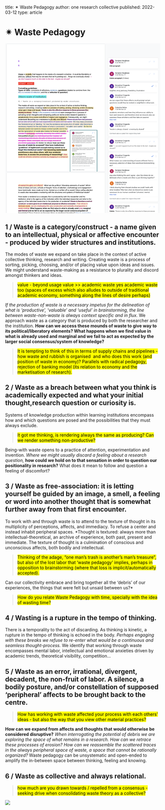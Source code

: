title: ✴ Waste Pedagogy
author: one research collective
published: 2022-03-12
type: article



# ✴ Waste Pedagogy


*![](/static/img/top.png)*

## 1 / Waste is a category/construct - a name given to an intellectual, physical or affective encounter - produced by wider structures and institutions.

The modes of waste we expand on take place in the context of active collective thinking, research and writing. Creating waste is a process of sorting, picking, choosing, and/or of placing value upon ideas and issues. We might understand waste-making as a resistance to plurality and discord amongst thinkers and ideas. 

> <mark>value - beyond usage value >> academic waste yes academic waste too (spaces of excess which also alludes to outside of traditional academic economy, something along the lines of desire perhaps)</mark>

*If the production of waste is a necessary impetus for the delineation of what is ‘productive’, ‘valuable’ and ‘useful’ in brainstorming, the line between waste-non-waste is always context specific and in flux.* We approach waste as a category that is produced by both the researcher and the institution. **How can we access these mounds of waste to give way to its political/liberatory elements? What happens when we find value in what is already used and marginal and we fail to act as expected by the larger social consensus/system of knowledge?** 

> <mark>It is tempting to think of this in terms of supply chains and pipelines - how waste and rubbish is organised  and who does this work (and position of waste in economy)? Parallels with radical pedagogy, rejection of banking model (its relation to economy and the marketisation of research).</mark>

## 2 / Waste as a breach between what you think is academically expected and what your initial thought,research question or curiosity is.

Systems of knowledge production within learning institutions encompass how and which questions are posed and the possibilities that they must always exclude. 

> <mark>It got me thinking, is rendering always the same as producing? Can we render something non-productive?</mark>

Being-with waste opens to a practice of attention, experimentation and invention. *Where we might usually discard a feeling about a research question,* **how could we hold on to that sensation in order to question our positionality in research?** What does it mean to follow and question a feeling of discomfort?

## 3 / Waste as free-association: it is letting yourself be guided by an image, a smell, a feeling or word into another thought that is somewhat further away from that first encounter.

To work with and through waste is to attend to the texture of thought in its multiplicity of perceptions, affects, and immediacy. To refuse a center and instead inhabit peripheral spaces. *Thought is textured: always more than intellectual-theoretical, an archive of experience, both past, present and immediate. The texture of thought is a culmination of conscious and unconscious affects, both bodily and intellectual.

> <mark>Thinking of the adage, “one man’s trash is another’s man’s treasure”, but also of the lost labor that ‘waste pedagogy’ implies, perhaps in opposition to brainstorming (where that loss is implicit/automatically accepted).</mark>

Can our collectivity embrace and bring together all the ‘debris’ of our experiences, the things that were felt but unsaid between us?* 

> <mark>How do you relate Waste Pedagogy with time, specially with the idea of wasting time?</mark>

## 4 / Wasting is a rupture in the tempo of thinking.

There is a temporality to the act of discarding. As thinking is kinetic, a rupture in the tempo of thinking is echoed in the body. *Perhaps engaging with these breaks we refuse to re-enter what would be a continuous and seamless thought-process.* We identify that working through waste encompasses mental labor, intellectual and emotional anxieties driven by academic trends, theoretical visibility, competition…

## 5 / Waste as an error, irrational, divergent, decadent, the non-fruit of labor. A silence, a bodily posture, and/or constellation of supposed ‘peripheral’ affects to be brought back to the centre. 

> <mark>How has working with waste affected your process with each others' ideas - but also the way that you view other material practices?</mark>

**How can we expand from affects and thoughts that would otherwise be considered disruptive?** *When interrogating the potential of debris we are exploring the space of what remains in a research. How can we retrace these processes of erosion? How can we reassemble the scattered traces in the always peripheral space of waste, a space that cannot be rationally organized?* Waste pedagogy can be unsystematic and open-ended to amplify the in-between space between thinking, feeling and knowing.

## 6 / Waste as collective and always relational.

> <mark>how much are you drawn towards / repelled from a consensus - seeking drive when consolidating waste theory as a collective?</mark>

![](/static/img/diagram_t.jpg)